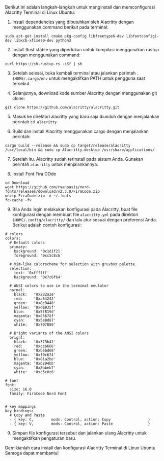 Berikut ini adalah langkah-langkah untuk menginstall dan memconfigurasi Alacritty Terminal di Linux Ubuntu:

1. Install dependencies yang dibutuhkan oleh Alacritty dengan menggunakan command berikut pada terminal:
```
sudo apt-get install cmake pkg-config libfreetype6-dev libfontconfig1-dev libxcb-xfixes0-dev python3
```

2. Install Rust stable yang diperlukan untuk kompilasi menggunakan rustup dengan menggunakan command:

```
curl https://sh.rustup.rs -sSf | sh
```

3. Setelah selesai, buka kembali terminal atau jalankan perintah `. $HOME/.cargo/env` untuk mengaktifkan PATH untuk pengguna saat tersebut.

4. Selanjutnya, download kode sumber Alacritty dengan menggunakan git clone:

```
git clone https://github.com/alacritty/alacritty.git
```

5. Masuk ke direktori alacritty yang baru saja diunduh dengan menjalankan perintah `cd alacritty`.

6. Build dan install Alacritty menggunakan cargo dengan menjalankan perintah:

```
cargo build --release && sudo cp target/release/alacritty /usr/local/bin && sudo cp Alacritty.desktop /usr/share/applications/
```

7. Setelah itu, Alacritty sudah terinstall pada sistem Anda. Gunakan perintah `alacritty` untuk menjalankannya.

8. Install Font Fira COde

```
cd Download
wget https://github.com/ryanoasis/nerd-fonts/releases/download/v2.3.0/FiraCode.zip
unzip FiraCode.zip -d ~/.fonts
fc-cache -fv
```

9. Bila Anda ingin melakukan konfigurasi pada Alacritty, buat file konfigurasi dengan membuat file `alacritty.yml` pada direktori `$HOME/.config/alacritty/` dan lalu atur sesuai dengan preferensi Anda. Berikut adalah contoh konfigurasi:

```
# colors
colors:
  # Default colors
  primary:
    background: '0x1d1f21'
    foreground: '0xc5c8c6'

  # Vim-like colorscheme for selection with gruvbox palette.
  selection:
    text: '0xffffff'
    background: '0x7c6f64'

  # ANSI colors to use in the terminal emulator
  normal:
    black:   '0x282a2e'
    red:     '0xa54242'
    green:   '0x8c9440'
    yellow:  '0xde935f'
    blue:    '0x5f819d'
    magenta: '0x85678f'
    cyan:    '0x5e8d87'
    white:   '0x707880'

  # Bright variants of the ANSI colors
  bright:
    black:   '0x373b41'
    red:     '0xcc6666'
    green:   '0xb5bd68'
    yellow:  '0xf0c674'
    blue:    '0x81a2be'
    magenta: '0xb294bb'
    cyan:    '0x8abeb7'
    white:   '0xc5c8c6'

# font
font:
  size: 16.0
  family: FiraCode Nerd Font


# key mappings
key_bindings:
  # Copy and Paste
  - { key: C,        mods: Control, action: Copy                 }
  - { key: V,        mods: Control, action: Paste                }

```

9. Simpan file konfigurasi tersebut dan jalankan ulang Alacritty untuk mengaktifkan pengaturan baru.

Demikianlah cara install dan konfigurasi Alacritty Terminal di Linux Ubuntu. Semoga dapat membantu!
